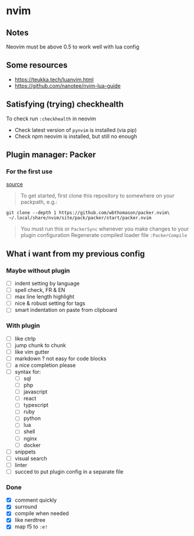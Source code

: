 # nvim

## Notes
Neovim must be above 0.5 to work well with lua config

## Some resources
- https://teukka.tech/luanvim.html
- https://github.com/nanotee/nvim-lua-guide

## Satisfying (trying) checkhealth
To check run `:checkhealth` in neovim
- Check latest version of `pynvim` is installed (via pip)
- Check npm neovim is installed, but still no enough

## Plugin manager: Packer
### For the first use
[source](https://github.com/wbthomason/packer.nvim#quickstart)

> To get started, first clone this repository to somewhere on your packpath, e.g.:
```shell
git clone --depth 1 https://github.com/wbthomason/packer.nvim\
 ~/.local/share/nvim/site/pack/packer/start/packer.nvim
```
> You must run this or `PackerSync` whenever you make changes to your plugin configuration
> Regenerate compiled loader file
> `:PackerCompile`

## What i want from my previous config
### Maybe without plugin
- [ ] indent setting by language
- [ ] spell check, FR & EN
- [ ] max line length highlight
- [ ] nice & robust setting for tags
- [ ] smart indentation on paste from clipboard

### With plugin
- [ ] like ctrlp
- [ ] jump chunk to chunk
- [ ] like vim gutter
- [ ] markdown ? not easy for code blocks
- [ ] a nice completion please
- [ ] syntax for:
    - [ ] sql
    - [ ] php
    - [ ] javascript
    - [ ] react
    - [ ] typescript
    - [ ] ruby
    - [ ] python
    - [ ] lua
    - [ ] shell
    - [ ] nginx
    - [ ] docker
- [ ] snippets
- [ ] visual search
- [ ] linter
- [ ] succed to put plugin config in a separate file

### Done
- [X] comment quickly
- [X] surround
- [X] compile when needed
- [X] like nerdtree
- [X] map f5 to `:e!`
